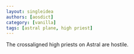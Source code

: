 ```yaml
---
layout: singleidea
authors: [aosdict]
category: [vanilla]
tags: [astral plane, high priest]
---
```

The crossaligned high priests on Astral are hostile.

